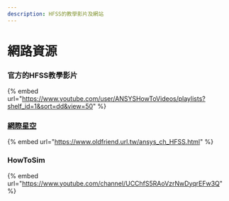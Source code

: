 ```yaml
---
description: HFSS的教學影片及網站
---
```


# 網路資源



### 官方的HFSS教學影片

{% embed url="https://www.youtube.com/user/ANSYSHowToVideos/playlists?shelf_id=1&sort=dd&view=50" %}

### [網際星空](https://www.oldfriend.url.tw/)

{% embed url="https://www.oldfriend.url.tw/ansys_ch_HFSS.html" %}

### HowToSim

{% embed url="https://www.youtube.com/channel/UCChfS5RAoVzrNwDyqrEFw3Q" %}
